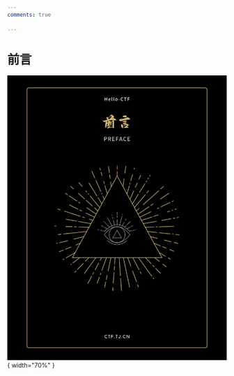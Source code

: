 ```yaml
---
comments: true

---
```


# 前言

<div class="center-table" markdown>

![前言](../assets/covers/Preface.png){ width="70%" }

</div>